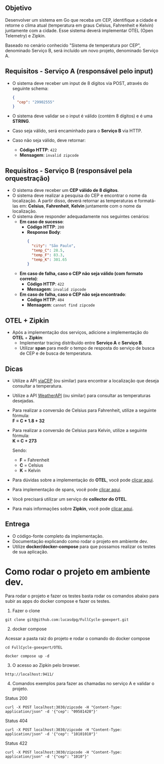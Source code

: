 ## Objetivo

Desenvolver um sistema em Go que receba um CEP, identifique a cidade e retorne o clima atual (temperatura em graus Celsius, Fahrenheit e Kelvin) juntamente com a cidade. Esse sistema deverá implementar OTEL (Open Telemetry) e Zipkin.

Baseado no cenário conhecido "Sistema de temperatura por CEP", denominado Serviço B, será incluído um novo projeto, denominado Serviço A.

## Requisitos - Serviço A (responsável pelo input)

- O sistema deve receber um input de 8 dígitos via POST, através do seguinte schema:

  ```json
  {
    "cep": "29902555"
  }
  ```

- O sistema deve validar se o input é válido (contém 8 dígitos) e é uma **STRING**.
- Caso seja válido, será encaminhado para o **Serviço B** via HTTP.
- Caso não seja válido, deve retornar:
  - **Código HTTP**: `422`
  - **Mensagem**: `invalid zipcode`

## Requisitos - Serviço B (responsável pela orquestração)

- O sistema deve receber um **CEP válido de 8 dígitos**.
- O sistema deve realizar a pesquisa do CEP e encontrar o nome da localização. A partir disso, deverá retornar as temperaturas e formatá-las em: **Celsius**, **Fahrenheit**, **Kelvin** juntamente com o nome da localização.
- O sistema deve responder adequadamente nos seguintes cenários:
  - **Em caso de sucesso**:
    - **Código HTTP**: `200`
    - **Response Body**:
      ```json
      {
        "city": "São Paulo",
        "temp_C": 28.5,
        "temp_F": 83.3,
        "temp_K": 301.65
      }
      ```
  - **Em caso de falha, caso o CEP não seja válido (com formato correto)**:
    - **Código HTTP**: `422`
    - **Mensagem**: `invalid zipcode`
  - **Em caso de falha, caso o CEP não seja encontrado**:
    - **Código HTTP**: `404`
    - **Mensagem**: `cannot find zipcode`

## OTEL + Zipkin

- Após a implementação dos serviços, adicione a implementação do **OTEL** + **Zipkin**:
  - Implementar tracing distribuído entre **Serviço A** e **Serviço B**.
  - Utilizar **span** para medir o tempo de resposta do serviço de busca de CEP e de busca de temperatura.

## Dicas

- Utilize a API [viaCEP](https://viacep.com.br/) (ou similar) para encontrar a localização que deseja consultar a temperatura.
- Utilize a API [WeatherAPI](https://www.weatherapi.com/) (ou similar) para consultar as temperaturas desejadas.
- Para realizar a conversão de Celsius para Fahrenheit, utilize a seguinte fórmula:  
  **F = C * 1.8 + 32**
- Para realizar a conversão de Celsius para Kelvin, utilize a seguinte fórmula:  
  **K = C + 273**

  Sendo:  
  - **F** = Fahrenheit  
  - **C** = Celsius  
  - **K** = Kelvin

- Para dúvidas sobre a implementação do **OTEL**, você pode [clicar aqui](#).
- Para implementação de spans, você pode [clicar aqui](#).
- Você precisará utilizar um serviço de **collector do OTEL**.
- Para mais informações sobre **Zipkin**, você pode [clicar aqui](#).

## Entrega

- O código-fonte completo da implementação.
- Documentação explicando como rodar o projeto em ambiente dev.
- Utilize **docker/docker-compose** para que possamos realizar os testes de sua aplicação.

# Como rodar o projeto em ambiente dev.

Para rodar o projeto e fazer os testes basta rodar os comandos abaixo para subir as apps do docker compose e fazer os testes. 

1. Fazer o clone

```
git clone git@github.com:lucasdpg/FullCycle-goexpert.git
```

2. docker compose

Acessar a pasta raiz do projeto e rodar o comando do docker compose

```
cd FullCycle-goexpert/OTEL
```

```
docker compose up -d
```

3. O acesso ao Zipkin pelo browser.

```
http://localhost:9411/
```

4. Comandos exemplos para fazer as chamadas no serviço A e validar o projeto.

Status 200
```
curl -X POST localhost:3030/zipcode -H "Content-Type: application/json" -d '{"cep": "09581420"}'
```

Status 404
```
curl -X POST localhost:3030/zipcode -H "Content-Type: application/json" -d '{"cep": "10101010"}'
```

Status 422
```
curl -X POST localhost:3030/zipcode -H "Content-Type: application/json" -d '{"cep": "1010"}'
```
